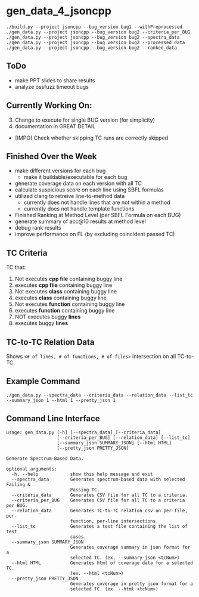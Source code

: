 # gen_data_4_jsoncpp

```
./build.py --project jsoncpp --bug_version bug1 --withPreprocessed
./gen_data.py --project jsoncpp --bug_version bug2 --criteria_per_BUG
./gen_data.py --project jsoncpp --bug_version bug2 --spectra_data
./gen_data.py --project jsoncpp --bug_version bug2 --processed_data
./gen_data.py --project jsoncpp --bug_version bug2 --ranked_data
```

## ToDo
* make PPT slides to share results
* analyze ossfuzz timeout bugs

## Currently Working On:
3. Change to execute for single BUG version (for simplicity)
4. documentation in GREAT DETAIL
* [IMPO] Check whether skipping TC runs are correctly skipped

## Finished Over the Week
* make different versions for each bug
  * make it buildable/executable for each bug
* generate coverage data on each version with all TC
* calculate suspicious score on each line using SBFL formulas
* utilized clang to retreive line-to-method data
  * currently does not handle lines that are not within a method
  * currently does not handle template functions
* Finished Ranking at Method Level (per SBFL Formula on each BUG)
* generate summary of acc@10 results at method level
* debug rank results
* improve performance on FL (by excluding coincident passed TC)

## TC Criteria
TC that:
  1. Not executes **cpp file** containing buggy line
  2. executes **cpp file** containing buggy line
  3. Not executes **class** containing buggy line
  4. executes **class** containing buggy line
  5. Not executes **function** containing buggy line
  6. executes **function** containing buggy line
  7. NOT executes buggy **lines**
  8. executes buggy **lines**

## TC-to-TC Relation Data
Shows ```<# of lines, # of functions, # of files>``` intersection on all TC-to-TC.

## Example Command
```
./gen_data.py --spectra_data --criteria_data --relation_data --list_tc --summary_json 1 --html 1 --pretty_json 1
```

## Command Line Interface
```
usage: gen_data.py [-h] [--spectra_data] [--criteria_data]
                   [--criteria_per_BUG] [--relation_data] [--list_tc]
                   [--summary_json SUMMARY_JSON] [--html HTML]
                   [--pretty_json PRETTY_JSON]

Generate Spectrum-Based Data.

optional arguments:
  -h, --help            show this help message and exit
  --spectra_data        Generates spectrum-based data with selected Failing &
                        Passing TC.
  --criteria_data       Generates CSV file for all TC to a criteria.
  --criteria_per_BUG    Generates CSV file for all TC to a criteria per BUG.
  --relation_data       Generates TC-to-TC relation csv on per-file, per-
                        function, per-line intersections.
  --list_tc             Generates a text file containing the list of test
                        cases.
  --summary_json SUMMARY_JSON
                        Generates coverage summary in json format for a
                        selected TC. (ex. --summary-json <tcNum>)
  --html HTML           Generates html of coverage data for a selected TC.
                        (ex. --html <tcNum>)
  --pretty_json PRETTY_JSON
                        Generates coverage in pretty json format for a
                        selected TC. (ex. --html <tcNum>)
```
